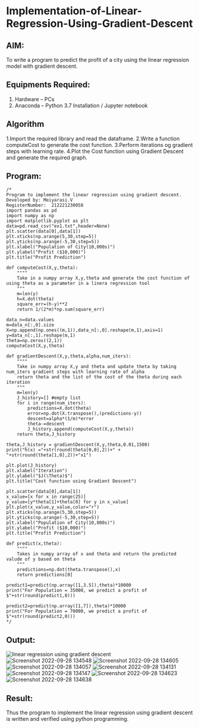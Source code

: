 # Implementation-of-Linear-Regression-Using-Gradient-Descent

## AIM:
To write a program to predict the profit of a city using the linear regression model with gradient descent.

## Equipments Required:
1. Hardware – PCs
2. Anaconda – Python 3.7 Installation / Jupyter notebook

## Algorithm
1.Import the required library and read the dataframe.
2.Write a function computeCost to generate the cost function.
3.Perform iterations og gradient steps with learning rate.
4.Plot the Cost function using Gradient Descent and generate the required graph.

## Program:
```
/*
Program to implement the linear regression using gradient descent.
Developed by: Meiyarasi.V
RegisterNumber:  212221230058
import pandas as pd
import numpy as np
import matplotlib.pyplot as plt
data=pd.read_csv("ex1.txt",header=None)
plt.scatter(data[0],data[1])
plt.xticks(np.arange(5,30,step=5))
plt.yticks(np.arange(-5,30,step=5))
plt.xlabel("Population of City(10,000s)")
plt.ylabel("Profit ($10,000)")
plt.title("Profit Prediction")

def computeCost(X,y,theta):
    """"
    Take in a numpy array X,y,theta and generate the cost function of using theta as a parameter in a linera regression tool   
    """
    m=len(y) 
    h=X.dot(theta) 
    square_err=(h-y)**2
    return 1/(2*m)*np.sum(square_err) 

data_n=data.values
m=data_n[:,0].size
X=np.append(np.ones((m,1)),data_n[:,0].reshape(m,1),axis=1)
y=data_n[:,1].reshape(m,1)
theta=np.zeros((2,1))
computeCost(X,y,theta) 

def gradientDescent(X,y,theta,alpha,num_iters):
    """"
    Take in numpy array X,y and theta and update theta by taking num_iters gradient steps with learning rate of alpha 
    return theta and the list of the cost of the theta during each iteration
    """
    m=len(y)
    J_history=[] #empty list
    for i in range(num_iters):
        predictions=X.dot(theta)
        error=np.dot(X.transpose(),(predictions-y))
        descent=alpha*(1/m)*error
        theta-=descent
        J_history.append(computeCost(X,y,theta))
    return theta,J_history

theta,J_history = gradientDescent(X,y,theta,0.01,1500)
print("h(x) ="+str(round(theta[0,0],2))+" + "+str(round(theta[1,0],2))+"x1")

plt.plot(J_history)
plt.xlabel("Iteration")
plt.ylabel("$J(\Theta)$")
plt.title("Cost function using Gradient Descent")

plt.scatter(data[0],data[1])
x_value=[x for x in range(25)]
y_value=[y*theta[1]+theta[0] for y in x_value]
plt.plot(x_value,y_value,color="r")
plt.xticks(np.arange(5,30,step=5))
plt.yticks(np.arange(-5,30,step=5))
plt.xlabel("Population of City(10,000s)")
plt.ylabel("Profit ($10,000)")
plt.title("Profit Prediction")

def predict(x,theta):
    """"
    Takes in numpy array of x and theta and return the predicted valude of y based on theta
    """
    predictions=np.dot(theta.transpose(),x)
    return predictions[0]

predict1=predict(np.array([1,3.5]),theta)*10000
print("For Population = 35000, we predict a profit of $"+str(round(predict1,0)))

predict2=predict(np.array([1,7]),theta)*10000
print("For Population = 70000, we predict a profit of $"+str(round(predict2,0)))
*/
```

## Output:
![linear regression using gradient descent](sam.png)
![Screenshot 2022-09-28 134548](https://user-images.githubusercontent.com/94748389/192726793-c2dd465a-ee91-49a5-bfd7-b1d81891e0b8.png)
![Screenshot 2022-09-28 134605](https://user-images.githubusercontent.com/94748389/192726871-bd97a7b1-64c6-4797-b604-18fe9fadc6e3.png)
![Screenshot 2022-09-28 134057](https://user-images.githubusercontent.com/94748389/192725670-ad33806d-9bde-4591-89c3-f0bc61126474.png)
![Screenshot 2022-09-28 134131](https://user-images.githubusercontent.com/94748389/192725701-f84940b4-64bf-40ec-a54b-e213e680c467.png)
![Screenshot 2022-09-28 134147](https://user-images.githubusercontent.com/94748389/192725740-9d991ff1-a4df-4b50-a925-0c8fafe6ae02.png)
![Screenshot 2022-09-28 134623](https://user-images.githubusercontent.com/94748389/192727027-1e97eccb-7539-4aff-a6d2-57b7560b593b.png)
![Screenshot 2022-09-28 134638](https://user-images.githubusercontent.com/94748389/192727077-3f4f5f5c-d7d6-4594-9f33-7dec59b0ff4a.png)


## Result:
Thus the program to implement the linear regression using gradient descent is written and verified using python programming.
